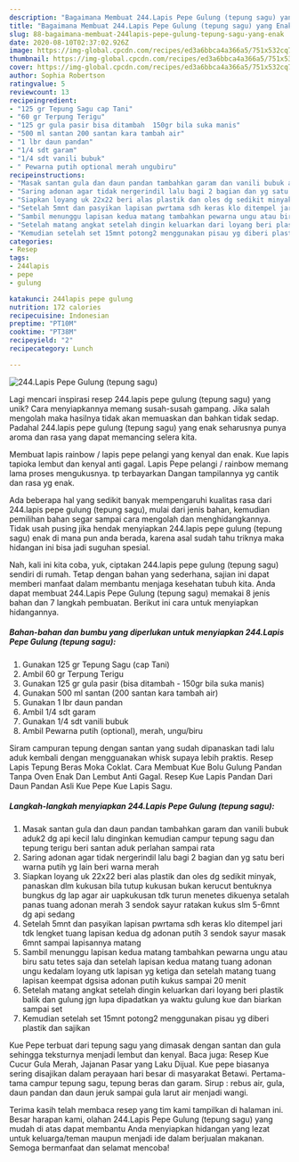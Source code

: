 ```yaml
---
description: "Bagaimana Membuat 244.Lapis Pepe Gulung (tepung sagu) yang Enak"
title: "Bagaimana Membuat 244.Lapis Pepe Gulung (tepung sagu) yang Enak"
slug: 88-bagaimana-membuat-244lapis-pepe-gulung-tepung-sagu-yang-enak
date: 2020-08-10T02:37:02.926Z
image: https://img-global.cpcdn.com/recipes/ed3a6bbca4a366a5/751x532cq70/244lapis-pepe-gulung-tepung-sagu-foto-resep-utama.jpg
thumbnail: https://img-global.cpcdn.com/recipes/ed3a6bbca4a366a5/751x532cq70/244lapis-pepe-gulung-tepung-sagu-foto-resep-utama.jpg
cover: https://img-global.cpcdn.com/recipes/ed3a6bbca4a366a5/751x532cq70/244lapis-pepe-gulung-tepung-sagu-foto-resep-utama.jpg
author: Sophia Robertson
ratingvalue: 5
reviewcount: 13
recipeingredient:
- "125 gr Tepung Sagu cap Tani"
- "60 gr Terpung Terigu"
- "125 gr gula pasir bisa ditambah  150gr bila suka manis"
- "500 ml santan 200 santan kara tambah air"
- "1 lbr daun pandan"
- "1/4 sdt garam"
- "1/4 sdt vanili bubuk"
- " Pewarna putih optional merah ungubiru"
recipeinstructions:
- "Masak santan gula dan daun pandan tambahkan garam dan vanili bubuk aduk2 dg api kecil lalu dinginkan kemudian campur tepung sagu dan tepung terigu beri santan aduk perlahan sampai rata"
- "Saring adonan agar tidak nergerindil lalu bagi 2 bagian dan yg satu beri warna putih yg lain beri warna merah"
- "Siapkan loyang uk 22x22 beri alas plastik dan oles dg sedikit minyak, panaskan dlm kukusan bila tutup kukusan bukan kerucut bentuknya bungkus dg lap agar air uapkukusan tdk turun menetes dikuenya setalah panas tuang adonan merah 3 sendok sayur ratakan kukus slm 5-6mnt dg api sedang"
- "Setelah 5mnt dan pasyikan lapisan pwrtama sdh keras klo ditempel jari tdk lengket tuang lapisan kedua dg adonan putih 3 sendok sayur masak 6mnt sampai lapisannya matang"
- "Sambil menunggu lapisan kedua matang tambahkan pewarna ungu atau biru satu tetes saja dan setelah lapisan kedua matang tuang adonan ungu kedalam loyang utk lapisan yg ketiga dan setelah matang tuang lapisan keempat dgsisa adonan putih kukus sampai 20 menit"
- "Setelah matang angkat setelah dingin keluarkan dari loyang beri plastik balik dan gulung jgn lupa dipadatkan ya waktu gulung kue dan biarkan sampai set"
- "Kemudian setelah set 15mnt potong2 menggunakan pisau yg diberi plastik dan sajikan"
categories:
- Resep
tags:
- 244lapis
- pepe
- gulung

katakunci: 244lapis pepe gulung 
nutrition: 172 calories
recipecuisine: Indonesian
preptime: "PT10M"
cooktime: "PT38M"
recipeyield: "2"
recipecategory: Lunch

---
```



![244.Lapis Pepe Gulung (tepung sagu)](https://img-global.cpcdn.com/recipes/ed3a6bbca4a366a5/751x532cq70/244lapis-pepe-gulung-tepung-sagu-foto-resep-utama.jpg)

Lagi mencari inspirasi resep 244.lapis pepe gulung (tepung sagu) yang unik? Cara menyiapkannya memang susah-susah gampang. Jika salah mengolah maka hasilnya tidak akan memuaskan dan bahkan tidak sedap. Padahal 244.lapis pepe gulung (tepung sagu) yang enak seharusnya punya aroma dan rasa yang dapat memancing selera kita.

Membuat lapis rainbow / lapis pepe pelangi yang kenyal dan enak. Kue lapis tapioka lembut dan kenyal anti gagal. Lapis Pepe pelangi / rainbow memang lama proses mengukusnya. tp terbayarkan Dangan tampilannya yg cantik dan rasa yg enak.

Ada beberapa hal yang sedikit banyak mempengaruhi kualitas rasa dari 244.lapis pepe gulung (tepung sagu), mulai dari jenis bahan, kemudian pemilihan bahan segar sampai cara mengolah dan menghidangkannya. Tidak usah pusing jika hendak menyiapkan 244.lapis pepe gulung (tepung sagu) enak di mana pun anda berada, karena asal sudah tahu triknya maka hidangan ini bisa jadi suguhan spesial.


Nah, kali ini kita coba, yuk, ciptakan 244.lapis pepe gulung (tepung sagu) sendiri di rumah. Tetap dengan bahan yang sederhana, sajian ini dapat memberi manfaat dalam membantu menjaga kesehatan tubuh kita. Anda dapat membuat 244.Lapis Pepe Gulung (tepung sagu) memakai 8 jenis bahan dan 7 langkah pembuatan. Berikut ini cara untuk menyiapkan hidangannya.

<!--inarticleads1-->

##### Bahan-bahan dan bumbu yang diperlukan untuk menyiapkan 244.Lapis Pepe Gulung (tepung sagu):

1. Gunakan 125 gr Tepung Sagu (cap Tani)
1. Ambil 60 gr Terpung Terigu
1. Gunakan 125 gr gula pasir (bisa ditambah - 150gr bila suka manis)
1. Gunakan 500 ml santan (200 santan kara tambah air)
1. Gunakan 1 lbr daun pandan
1. Ambil 1/4 sdt garam
1. Gunakan 1/4 sdt vanili bubuk
1. Ambil  Pewarna putih (optional), merah, ungu/biru


Siram campuran tepung dengan santan yang sudah dipanaskan tadi lalu aduk kembali dengan mengguanakan whisk supaya lebih praktis. Resep Lapis Tepung Beras Moka Coklat. Cara Membuat Kue Bolu Gulung Pandan Tanpa Oven Enak Dan Lembut Anti Gagal. Resep Kue Lapis Pandan Dari Daun Pandan Asli Kue Pepe Kue Lapis Sagu. 

<!--inarticleads2-->

##### Langkah-langkah menyiapkan 244.Lapis Pepe Gulung (tepung sagu):

1. Masak santan gula dan daun pandan tambahkan garam dan vanili bubuk aduk2 dg api kecil lalu dinginkan kemudian campur tepung sagu dan tepung terigu beri santan aduk perlahan sampai rata
1. Saring adonan agar tidak nergerindil lalu bagi 2 bagian dan yg satu beri warna putih yg lain beri warna merah
1. Siapkan loyang uk 22x22 beri alas plastik dan oles dg sedikit minyak, panaskan dlm kukusan bila tutup kukusan bukan kerucut bentuknya bungkus dg lap agar air uapkukusan tdk turun menetes dikuenya setalah panas tuang adonan merah 3 sendok sayur ratakan kukus slm 5-6mnt dg api sedang
1. Setelah 5mnt dan pasyikan lapisan pwrtama sdh keras klo ditempel jari tdk lengket tuang lapisan kedua dg adonan putih 3 sendok sayur masak 6mnt sampai lapisannya matang
1. Sambil menunggu lapisan kedua matang tambahkan pewarna ungu atau biru satu tetes saja dan setelah lapisan kedua matang tuang adonan ungu kedalam loyang utk lapisan yg ketiga dan setelah matang tuang lapisan keempat dgsisa adonan putih kukus sampai 20 menit
1. Setelah matang angkat setelah dingin keluarkan dari loyang beri plastik balik dan gulung jgn lupa dipadatkan ya waktu gulung kue dan biarkan sampai set
1. Kemudian setelah set 15mnt potong2 menggunakan pisau yg diberi plastik dan sajikan


Kue Pepe terbuat dari tepung sagu yang dimasak dengan santan dan gula sehingga teksturnya menjadi lembut dan kenyal. Baca juga: Resep Kue Cucur Gula Merah, Jajanan Pasar yang Laku Dijual. Kue pepe biasanya sering disajikan dalam perayaan hari besar di masyarakat Betawi. Pertama-tama campur tepung sagu, tepung beras dan garam. Sirup : rebus air, gula, daun pandan dan daun jeruk sampai gula larut air menjadi wangi. 

Terima kasih telah membaca resep yang tim kami tampilkan di halaman ini. Besar harapan kami, olahan 244.Lapis Pepe Gulung (tepung sagu) yang mudah di atas dapat membantu Anda menyiapkan hidangan yang lezat untuk keluarga/teman maupun menjadi ide dalam berjualan makanan. Semoga bermanfaat dan selamat mencoba!

